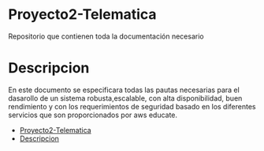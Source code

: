 # Proyecto2-Telematica
Repositorio que contienen toda la documentación necesario

# Descripcion

En este documento se especificara todas las pautas necesarias para el dasarollo de un sistema robusta,escalable, con alta disponibilidad, buen rendimiento y con los requerimientos de seguridad basado en los diferentes servicios que son proporcionados por aws educate.


- [Proyecto2-Telematica](#proyecto2-telematica)
- [Descripcion](#descripcion)